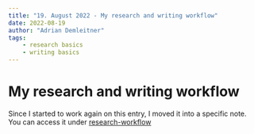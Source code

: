 ```yaml
---
title: "19. August 2022 - My research and writing workflow"
date: 2022-08-19
author: "Adrian Demleitner"
tags:
	- research basics
	- writing basics
---
```

# My research and writing workflow
Since I started to work again on this entry, I moved it into a specific note. You can access it under [research-workflow](notes/research-workflow.md)